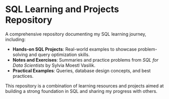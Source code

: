 # SQL Learning and Projects Repository

A comprehensive repository documenting my SQL learning journey, including:

- **Hands-on SQL Projects**: Real-world examples to showcase problem-solving and query optimization skills.
- **Notes and Exercises**: Summaries and practice problems from *SQL for Data Scientists* by Sylvia Moestl Vasilik.
- **Practical Examples**: Queries, database design concepts, and best practices.

This repository is a combination of learning resources and projects aimed at building a strong foundation in SQL and sharing my progress with others.
